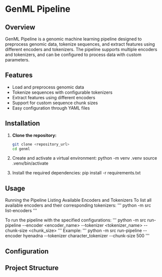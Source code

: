 # GenML Pipeline

## Overview

GenML Pipeline is a genomic machine learning pipeline designed to preprocess genomic data, tokenize sequences, and extract features using different encoders and tokenizers. The pipeline supports multiple encoders and tokenizers, and can be configured to process data with custom parameters.

## Features

- Load and preprocess genomic data
- Tokenize sequences with configurable tokenizers
- Extract features using different encoders
- Support for custom sequence chunk sizes
- Easy configuration through YAML files

## Installation

1. **Clone the repository:**

   ```sh
   git clone <repository_url>
   cd genml

2. Create and activate a virtual environment:
    python -m venv .venv
    source .venv/bin/activate

3. Install the required dependencies:
    pip install -r requirements.txt

## Usage
Running the Pipeline
Listing Available Encoders and Tokenizers
To list all available encoders and their corresponding tokenizers:
'''
python -m src list-encoders
'''

To run the pipeline with the specified configurations:
    '''
    python -m src run-pipeline --encoder <encoder_name> --tokenizer <tokenizer_name> --chunk-size <chunk_size>
    '''
Example:
    '''
    python -m src run-pipeline --encoder hyenadna --tokenizer character_tokenizer --chunk-size 500
    '''

## Configuration
## Project Structure





